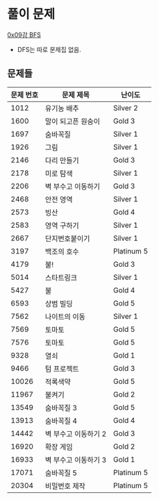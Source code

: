 # 풀이 문제
[0x09강 BFS](https://www.acmicpc.net/workbook/view/7313)

- DFS는 따로 문제집 없음.

## 문제들

| 문제 번호 | 문제 제목            | 난이도     |
| --------- | -------------------- | ---------- |
| 1012      | 유기농 배추          | Silver 2   |
| 1600      | 말이 되고픈 원숭이   | Gold 3     |
| 1697      | 숨바꼭질             | Silver 1   |
| 1926      | 그림                 | Silver 1   |
| 2146      | 다리 만들기          | Gold 3     |
| 2178      | 미로 탐색            | Silver 1   |
| 2206      | 벽 부수고 이동하기   | Gold 3     |
| 2468      | 안전 영역            | Silver 1   |
| 2573      | 빙산                 | Gold 4     |
| 2583      | 영역 구하기          | Silver 1   |
| 2667      | 단지번호붙이기       | Silver 1   |
| 3197      | 백조의 호수          | Platinum 5 |
| 4179      | 불!                  | Gold 3     |
| 5014      | 스타트링크           | Silver 1   |
| 5427      | 불                   | Gold 4     |
| 6593      | 상범 빌딩            | Gold 5     |
| 7562      | 나이트의 이동        | Silver 1   |
| 7569      | 토마토               | Gold 5     |
| 7576      | 토마토               | Gold 5     |
| 9328      | 열쇠                 | Gold 1     |
| 9466      | 텀 프로젝트          | Gold 3     |
| 10026     | 적록색약             | Gold 5     |
| 11967     | 불켜기               | Gold 2     |
| 13549     | 숨바꼭질 3           | Gold 5     |
| 13913     | 숨바꼭질 4           | Gold 4     |
| 14442     | 벽 부수고 이동하기 2 | Gold 3     |
| 16920     | 확장 게임            | Gold 2     |
| 16933     | 벽 부수고 이동하기 3 | Gold 1     |
| 17071     | 숨바꼭질 5           | Platinum 5 |
| 20304     | 비밀번호 제작        | Platinum 5 |
